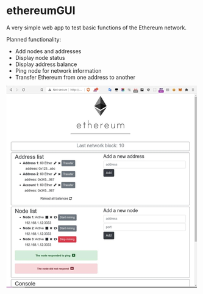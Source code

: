 # ethereumGUI
A very simple web app to test basic functions of the Ethereum network.

Planned functionality: 
- Add nodes and addresses
- Display node status
- Display address balance
- Ping node for network information
- Transfer Ethereum from one address to another

![Preview](https://raw.githubusercontent.com/camilovietnam/ethereumGUI/master/public/assets/img/preview.jpg)
